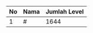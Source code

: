 | No | Nama            | Jumlah Level |
|----|-----------------|--------------|
| 1  | #    |    1644        |
